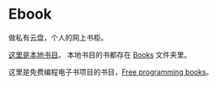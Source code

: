 # Ebook
做私有云盘，个人的网上书柜。

[这里是本地书目](https://github.com/leonStone/Ebook/blob/master/%E6%9C%AC%E5%9C%B0%E4%B9%A6%E7%9B%AE.md)。 本地书目的书都存在 [Books](https://github.com/leonStone/Ebook/tree/master/Books) 文件夹里。

这里是免费编程电子书项目的书目，[Free programming books](https://github.com/leonStone/free-programming-books/blob/master/free-programming-books.md)。


